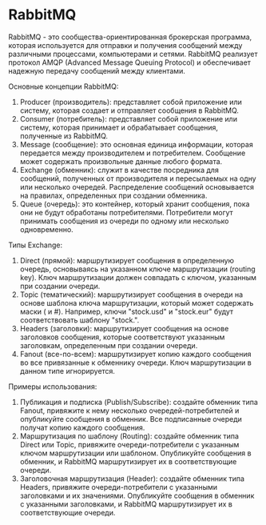 # RabbitMQ
RabbitMQ - это сообщества-ориентированная брокерская программа, которая используется для отправки и получения сообщений между различными процессами, компьютерами и сетями. RabbitMQ реализует протокол AMQP (Advanced Message Queuing Protocol) и обеспечивает надежную передачу сообщений между клиентами.

Основные концепции RabbitMQ:
1. Producer (производитель): представляет собой приложение или систему, которая создает и отправляет сообщения в RabbitMQ.
2. Consumer (потребитель): представляет собой приложение или систему, которая принимает и обрабатывает сообщения, полученные из RabbitMQ.
3. Message (сообщение): это основная единица информации, которая передается между производителем и потребителем. Сообщение может содержать произвольные данные любого формата.
4. Exchange (обменник): служит в качестве посредника для сообщений, полученных от производителя и пересылаемых на одну или несколько очередей. Распределение сообщений основывается на правилах, определенных при создании обменника.
5. Queue (очередь): это контейнер, который хранит сообщения, пока они не будут обработаны потребителями. Потребители могут принимать сообщения из очереди по одному или несколько одновременно.

Типы Exchange:
1. Direct (прямой): маршрутизирует сообщения в определенную очередь, основываясь на указанном ключе маршрутизации (routing key). Ключ маршрутизации должен совпадать с ключом, указанным при создании очереди.
2. Topic (тематический): маршрутизирует сообщения в очереди на основе шаблона ключа маршрутизации, который может содержать маски ( и #). Например, ключи "stock.usd" и "stock.eur" будут соответствовать шаблону "stock.".
3. Headers (заголовки): маршрутизирует сообщения на основе заголовков сообщения, которые соответствуют указанным заголовкам, определенным при создании очереди.
4. Fanout (все-по-всем): маршрутизирует копию каждого сообщения во все привязанные к обменнику очереди. Ключ маршрутизации в данном типе игнорируется.

Примеры использования:
1. Публикация и подписка (Publish/Subscribe): создайте обменник типа Fanout, привяжите к нему несколько очередей-потребителей и опубликуйте сообщения в обменник. Все подписанные очереди получат копию каждого сообщения.
2. Маршрутизация по шаблону (Routing): создайте обменник типа Direct или Topic, привяжите очереди-потребители с указанным ключом маршрутизации или шаблоном. Опубликуйте сообщения в обменник, и RabbitMQ маршрутизирует их в соответствующие очереди.
3. Заголовочная маршрутизация (Header): создайте обменник типа Headers, привяжите очереди-потребители с указанными заголовками и их значениями. Опубликуйте сообщения в обменник с указанными заголовками, и RabbitMQ маршрутизирует их в соответствующие очереди.